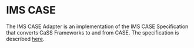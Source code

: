 # IMS CASE

The IMS CASE Adapter is an implementation of the IMS CASE Specification that converts CaSS Frameworks to and from CASE. The specification is described [here](http://www.imsglobal.org/activity/case).